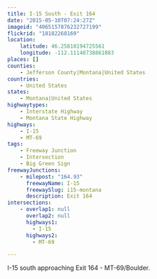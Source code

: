 ```yaml
---
title: I-15 South - Exit 164
date: "2015-05-10T07:24:27Z"
imageid: "4065157876232727199"
flickrid: "18182268169"
location:
    latitude: 46.25810194725561
    longitude: -112.11148738861083
places: []
counties:
    - Jefferson County|Montana|United States
countries:
    - United States
states:
    - Montana|United States
highwaytypes:
    - Interstate Highway
    - Montana State Highway
highways:
    - I-15
    - MT-69
tags:
    - Freeway Junction
    - Intersection
    - Big Green Sign
freewayJunctions:
    - milepost: "164.93"
      freewayName: I-15
      freewaySlug: i15-montana
      description: Exit 164
intersections:
    - overlap1: null
      overlap2: null
      highways1:
        - I-15
      highways2:
        - MT-69

---
```

I-15 south approaching Exit 164 - MT-69/Boulder.